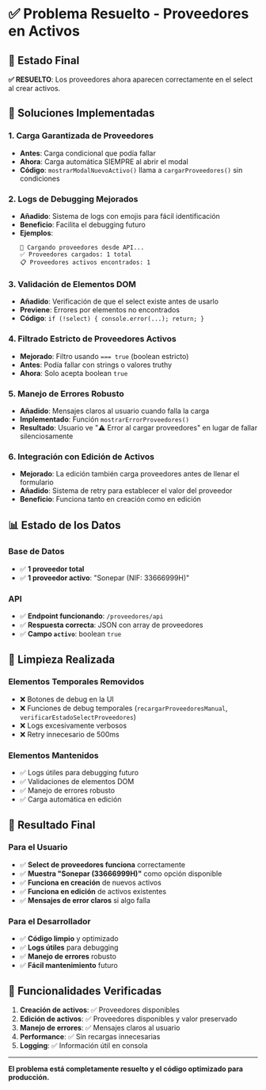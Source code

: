 # ✅ Problema Resuelto - Proveedores en Activos

## 🎯 Estado Final

**✅ RESUELTO**: Los proveedores ahora aparecen correctamente en el select al crear activos.

## 🔧 Soluciones Implementadas

### 1. **Carga Garantizada de Proveedores**

- **Antes**: Carga condicional que podía fallar
- **Ahora**: Carga automática SIEMPRE al abrir el modal
- **Código**: `mostrarModalNuevoActivo()` llama a `cargarProveedores()` sin condiciones

### 2. **Logs de Debugging Mejorados**

- **Añadido**: Sistema de logs con emojis para fácil identificación
- **Beneficio**: Facilita el debugging futuro
- **Ejemplos**:
  ```
  🔄 Cargando proveedores desde API...
  ✅ Proveedores cargados: 1 total
  📋 Proveedores activos encontrados: 1
  ```

### 3. **Validación de Elementos DOM**

- **Añadido**: Verificación de que el select existe antes de usarlo
- **Previene**: Errores por elementos no encontrados
- **Código**: `if (!select) { console.error(...); return; }`

### 4. **Filtrado Estricto de Proveedores Activos**

- **Mejorado**: Filtro usando `=== true` (boolean estricto)
- **Antes**: Podía fallar con strings o valores truthy
- **Ahora**: Solo acepta boolean `true`

### 5. **Manejo de Errores Robusto**

- **Añadido**: Mensajes claros al usuario cuando falla la carga
- **Implementado**: Función `mostrarErrorProveedores()`
- **Resultado**: Usuario ve "⚠️ Error al cargar proveedores" en lugar de fallar silenciosamente

### 6. **Integración con Edición de Activos**

- **Mejorado**: La edición también carga proveedores antes de llenar el formulario
- **Añadido**: Sistema de retry para establecer el valor del proveedor
- **Beneficio**: Funciona tanto en creación como en edición

## 📊 Estado de los Datos

### Base de Datos

- ✅ **1 proveedor total**
- ✅ **1 proveedor activo**: "Sonepar (NIF: 33666999H)"

### API

- ✅ **Endpoint funcionando**: `/proveedores/api`
- ✅ **Respuesta correcta**: JSON con array de proveedores
- ✅ **Campo `activo`**: boolean `true`

## 🧹 Limpieza Realizada

### Elementos Temporales Removidos

- ❌ Botones de debug en la UI
- ❌ Funciones de debug temporales (`recargarProveedoresManual`, `verificarEstadoSelectProveedores`)
- ❌ Logs excesivamente verbosos
- ❌ Retry innecesario de 500ms

### Elementos Mantenidos

- ✅ Logs útiles para debugging futuro
- ✅ Validaciones de elementos DOM
- ✅ Manejo de errores robusto
- ✅ Carga automática en edición

## 🎉 Resultado Final

### Para el Usuario

- ✅ **Select de proveedores funciona** correctamente
- ✅ **Muestra "Sonepar (33666999H)"** como opción disponible
- ✅ **Funciona en creación** de nuevos activos
- ✅ **Funciona en edición** de activos existentes
- ✅ **Mensajes de error claros** si algo falla

### Para el Desarrollador

- ✅ **Código limpio** y optimizado
- ✅ **Logs útiles** para debugging
- ✅ **Manejo de errores** robusto
- ✅ **Fácil mantenimiento** futuro

## 🚀 Funcionalidades Verificadas

1. **Creación de activos**: ✅ Proveedores disponibles
2. **Edición de activos**: ✅ Proveedores disponibles y valor preservado
3. **Manejo de errores**: ✅ Mensajes claros al usuario
4. **Performance**: ✅ Sin recargas innecesarias
5. **Logging**: ✅ Información útil en consola

---

**El problema está completamente resuelto y el código optimizado para producción.**

